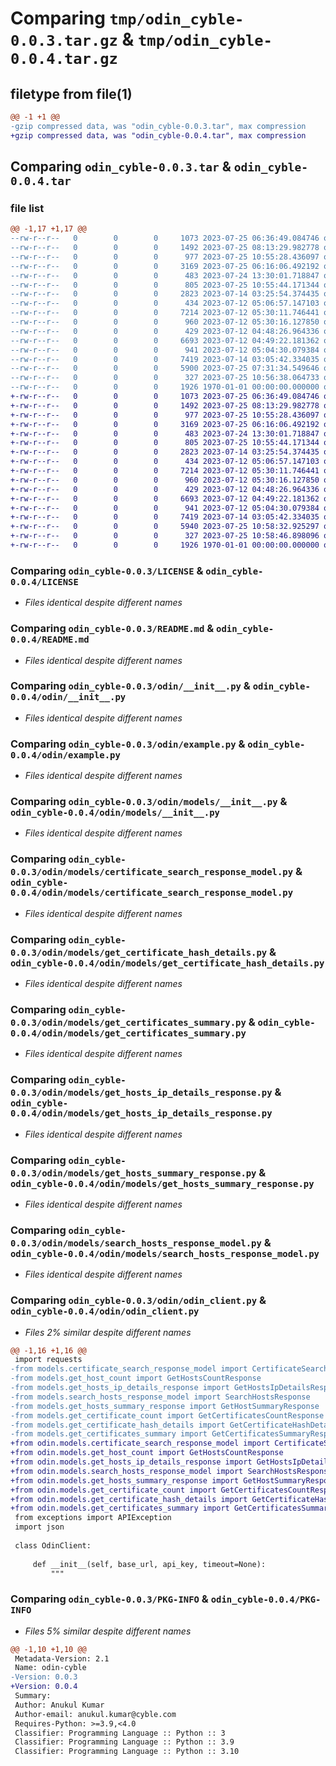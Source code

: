 # Comparing `tmp/odin_cyble-0.0.3.tar.gz` & `tmp/odin_cyble-0.0.4.tar.gz`

## filetype from file(1)

```diff
@@ -1 +1 @@
-gzip compressed data, was "odin_cyble-0.0.3.tar", max compression
+gzip compressed data, was "odin_cyble-0.0.4.tar", max compression
```

## Comparing `odin_cyble-0.0.3.tar` & `odin_cyble-0.0.4.tar`

### file list

```diff
@@ -1,17 +1,17 @@
--rw-r--r--   0        0        0     1073 2023-07-25 06:36:49.084746 odin_cyble-0.0.3/LICENSE
--rw-r--r--   0        0        0     1492 2023-07-25 08:13:29.982778 odin_cyble-0.0.3/README.md
--rw-r--r--   0        0        0      977 2023-07-25 10:55:28.436097 odin_cyble-0.0.3/odin/__init__.py
--rw-r--r--   0        0        0     3169 2023-07-25 06:16:06.492192 odin_cyble-0.0.3/odin/example.py
--rw-r--r--   0        0        0      483 2023-07-24 13:30:01.718847 odin_cyble-0.0.3/odin/exceptions.py
--rw-r--r--   0        0        0      805 2023-07-25 10:55:44.171344 odin_cyble-0.0.3/odin/models/__init__.py
--rw-r--r--   0        0        0     2823 2023-07-14 03:25:54.374435 odin_cyble-0.0.3/odin/models/certificate_search_response_model.py
--rw-r--r--   0        0        0      434 2023-07-12 05:06:57.147103 odin_cyble-0.0.3/odin/models/get_certificate_count.py
--rw-r--r--   0        0        0     7214 2023-07-12 05:30:11.746441 odin_cyble-0.0.3/odin/models/get_certificate_hash_details.py
--rw-r--r--   0        0        0      960 2023-07-12 05:30:16.127850 odin_cyble-0.0.3/odin/models/get_certificates_summary.py
--rw-r--r--   0        0        0      429 2023-07-12 04:48:26.964336 odin_cyble-0.0.3/odin/models/get_host_count.py
--rw-r--r--   0        0        0     6693 2023-07-12 04:49:22.181362 odin_cyble-0.0.3/odin/models/get_hosts_ip_details_response.py
--rw-r--r--   0        0        0      941 2023-07-12 05:04:30.079384 odin_cyble-0.0.3/odin/models/get_hosts_summary_response.py
--rw-r--r--   0        0        0     7419 2023-07-14 03:05:42.334035 odin_cyble-0.0.3/odin/models/search_hosts_response_model.py
--rw-r--r--   0        0        0     5900 2023-07-25 07:31:34.549646 odin_cyble-0.0.3/odin/odin_client.py
--rw-r--r--   0        0        0      327 2023-07-25 10:56:38.064733 odin_cyble-0.0.3/pyproject.toml
--rw-r--r--   0        0        0     1926 1970-01-01 00:00:00.000000 odin_cyble-0.0.3/PKG-INFO
+-rw-r--r--   0        0        0     1073 2023-07-25 06:36:49.084746 odin_cyble-0.0.4/LICENSE
+-rw-r--r--   0        0        0     1492 2023-07-25 08:13:29.982778 odin_cyble-0.0.4/README.md
+-rw-r--r--   0        0        0      977 2023-07-25 10:55:28.436097 odin_cyble-0.0.4/odin/__init__.py
+-rw-r--r--   0        0        0     3169 2023-07-25 06:16:06.492192 odin_cyble-0.0.4/odin/example.py
+-rw-r--r--   0        0        0      483 2023-07-24 13:30:01.718847 odin_cyble-0.0.4/odin/exceptions.py
+-rw-r--r--   0        0        0      805 2023-07-25 10:55:44.171344 odin_cyble-0.0.4/odin/models/__init__.py
+-rw-r--r--   0        0        0     2823 2023-07-14 03:25:54.374435 odin_cyble-0.0.4/odin/models/certificate_search_response_model.py
+-rw-r--r--   0        0        0      434 2023-07-12 05:06:57.147103 odin_cyble-0.0.4/odin/models/get_certificate_count.py
+-rw-r--r--   0        0        0     7214 2023-07-12 05:30:11.746441 odin_cyble-0.0.4/odin/models/get_certificate_hash_details.py
+-rw-r--r--   0        0        0      960 2023-07-12 05:30:16.127850 odin_cyble-0.0.4/odin/models/get_certificates_summary.py
+-rw-r--r--   0        0        0      429 2023-07-12 04:48:26.964336 odin_cyble-0.0.4/odin/models/get_host_count.py
+-rw-r--r--   0        0        0     6693 2023-07-12 04:49:22.181362 odin_cyble-0.0.4/odin/models/get_hosts_ip_details_response.py
+-rw-r--r--   0        0        0      941 2023-07-12 05:04:30.079384 odin_cyble-0.0.4/odin/models/get_hosts_summary_response.py
+-rw-r--r--   0        0        0     7419 2023-07-14 03:05:42.334035 odin_cyble-0.0.4/odin/models/search_hosts_response_model.py
+-rw-r--r--   0        0        0     5940 2023-07-25 10:58:32.925297 odin_cyble-0.0.4/odin/odin_client.py
+-rw-r--r--   0        0        0      327 2023-07-25 10:58:46.898096 odin_cyble-0.0.4/pyproject.toml
+-rw-r--r--   0        0        0     1926 1970-01-01 00:00:00.000000 odin_cyble-0.0.4/PKG-INFO
```

### Comparing `odin_cyble-0.0.3/LICENSE` & `odin_cyble-0.0.4/LICENSE`

 * *Files identical despite different names*

### Comparing `odin_cyble-0.0.3/README.md` & `odin_cyble-0.0.4/README.md`

 * *Files identical despite different names*

### Comparing `odin_cyble-0.0.3/odin/__init__.py` & `odin_cyble-0.0.4/odin/__init__.py`

 * *Files identical despite different names*

### Comparing `odin_cyble-0.0.3/odin/example.py` & `odin_cyble-0.0.4/odin/example.py`

 * *Files identical despite different names*

### Comparing `odin_cyble-0.0.3/odin/models/__init__.py` & `odin_cyble-0.0.4/odin/models/__init__.py`

 * *Files identical despite different names*

### Comparing `odin_cyble-0.0.3/odin/models/certificate_search_response_model.py` & `odin_cyble-0.0.4/odin/models/certificate_search_response_model.py`

 * *Files identical despite different names*

### Comparing `odin_cyble-0.0.3/odin/models/get_certificate_hash_details.py` & `odin_cyble-0.0.4/odin/models/get_certificate_hash_details.py`

 * *Files identical despite different names*

### Comparing `odin_cyble-0.0.3/odin/models/get_certificates_summary.py` & `odin_cyble-0.0.4/odin/models/get_certificates_summary.py`

 * *Files identical despite different names*

### Comparing `odin_cyble-0.0.3/odin/models/get_hosts_ip_details_response.py` & `odin_cyble-0.0.4/odin/models/get_hosts_ip_details_response.py`

 * *Files identical despite different names*

### Comparing `odin_cyble-0.0.3/odin/models/get_hosts_summary_response.py` & `odin_cyble-0.0.4/odin/models/get_hosts_summary_response.py`

 * *Files identical despite different names*

### Comparing `odin_cyble-0.0.3/odin/models/search_hosts_response_model.py` & `odin_cyble-0.0.4/odin/models/search_hosts_response_model.py`

 * *Files identical despite different names*

### Comparing `odin_cyble-0.0.3/odin/odin_client.py` & `odin_cyble-0.0.4/odin/odin_client.py`

 * *Files 2% similar despite different names*

```diff
@@ -1,16 +1,16 @@
 import requests
-from models.certificate_search_response_model import CertificateSearchResponse
-from models.get_host_count import GetHostsCountResponse
-from models.get_hosts_ip_details_response import GetHostsIpDetailsResponse
-from models.search_hosts_response_model import SearchHostsResponse
-from models.get_hosts_summary_response import GetHostSummaryResponse
-from models.get_certificate_count import GetCertificatesCountResponse
-from models.get_certificate_hash_details import GetCertificateHashDetails
-from models.get_certificates_summary import GetCertificatesSummaryResponse
+from odin.models.certificate_search_response_model import CertificateSearchResponse
+from odin.models.get_host_count import GetHostsCountResponse
+from odin.models.get_hosts_ip_details_response import GetHostsIpDetailsResponse
+from odin.models.search_hosts_response_model import SearchHostsResponse
+from odin.models.get_hosts_summary_response import GetHostSummaryResponse
+from odin.models.get_certificate_count import GetCertificatesCountResponse
+from odin.models.get_certificate_hash_details import GetCertificateHashDetails
+from odin.models.get_certificates_summary import GetCertificatesSummaryResponse
 from exceptions import APIException
 import json
 
 class OdinClient:
     
     def __init__(self, base_url, api_key, timeout=None):
         """
```

### Comparing `odin_cyble-0.0.3/PKG-INFO` & `odin_cyble-0.0.4/PKG-INFO`

 * *Files 5% similar despite different names*

```diff
@@ -1,10 +1,10 @@
 Metadata-Version: 2.1
 Name: odin-cyble
-Version: 0.0.3
+Version: 0.0.4
 Summary: 
 Author: Anukul Kumar
 Author-email: anukul.kumar@cyble.com
 Requires-Python: >=3.9,<4.0
 Classifier: Programming Language :: Python :: 3
 Classifier: Programming Language :: Python :: 3.9
 Classifier: Programming Language :: Python :: 3.10
```

